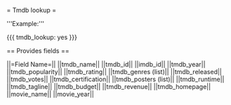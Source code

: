 = Tmdb lookup =

'''Example:'''

{{{
tmdb_lookup: yes
}}}

== Provides fields ==

||=Field Name=||
||tmdb_name||
||tmdb_id||
||imdb_id||
||tmdb_year||
||tmdb_popularity||
||tmdb_rating||
||tmdb_genres (list)||
||tmdb_released||
||tmdb_votes||
||tmdb_certification||
||tmdb_posters (list)||
||tmdb_runtime||
||tmdb_tagline||
||tmdb_budget||
||tmdb_revenue||
||tmdb_homepage||
||movie_name||
||movie_year||